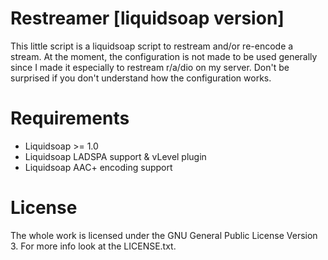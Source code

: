 Restreamer [liquidsoap version]
===============================

This little script is a liquidsoap script to restream and/or re-encode a stream.
At the moment, the configuration is not made to be used generally since I made
it especially to restream r/a/dio on my server. Don't be surprised if you don't
understand how the configuration works.

Requirements
============

- Liquidsoap >= 1.0
- Liquidsoap LADSPA support & vLevel plugin
- Liquidsoap AAC+ encoding support

License
=======

The whole work is licensed under the GNU General Public License Version 3.
For more info look at the LICENSE.txt.
